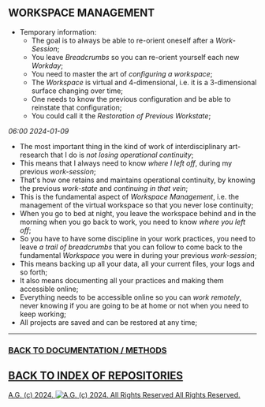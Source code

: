 ## WORKSPACE MANAGEMENT
* Temporary information:
  * The goal is to always be able to re-orient oneself after a *Work-Session*;
  * You leave *Breadcrumbs* so you can re-orient yourself each new *Workday*;
  * You need to master the art of *configuring a workspace*;
  * The *Workspace* is virtual and 4-dimensional, i.e. it is a 3-dimensional surface changing over time;
  * One needs to know the previous configuration and be able to reinstate that configuration;
  * You could call it the *Restoration of Previous Workstate*;

*06:00 2024-01-09*

* The most important thing in the kind of work of interdisciplinary art-research that I do is *not losing operational continuity*;
* This means that I always need to know *where I left off*, during my previous *work-session*;
* That's how one retains and maintains operational continuity, by knowing the previous *work-state* and *continuing in that vein*;
* This is the fundamental aspect of *Workspace Management*, i.e. the management of the virtual workspace so that you never lose continuity;
* When you go to bed at night, you leave the workspace behind and in the morning when you go back to work, you need to know *where you left off*;
* So you have to have some discipline in your work practices, you need to leave *a trail of breadcrumbs* that you can follow to come back to the fundamental *Workspace* you were in during your previous *work-session*;
* This means backing up all your data, all your current files, your logs and so forth;
* It also means documenting all your practices and making them accessible online;
* Everything needs to be accessible online so you can *work remotely*, never knowing if you are going to be at home or not when you need to keep working;
* All projects are saved and can be restored at any time;

- - - - - - - - -

### [BACK TO DOCUMENTATION / METHODS](https://github.com/antiface/Documentation/tree/master/METHODS)
## [BACK TO INDEX OF REPOSITORIES](https://github.com/antiface/Index)

[A.G. (c) 2024. ![A.G. (c) 2024. All Rights Reserved](https://historiotheque.files.wordpress.com/2016/11/ag_signature_official_2015_50px_cropped.jpg) All Rights Reserved.](http://alexgagnon.com)
